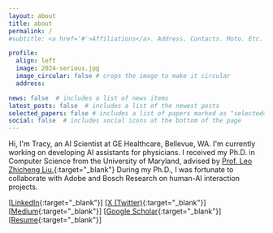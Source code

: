 ```yaml
---
layout: about
title: about
permalink: /
#subtitle: <a href='#'>Affiliations</a>. Address. Contacts. Moto. Etc.

profile:
  align: left
  image: 2024-serious.jpg
  image_circular: false # crops the image to make it circular
  address: 

news: false  # includes a list of news items
latest_posts: false  # includes a list of the newest posts
selected_papers: false # includes a list of papers marked as "selected={true}"
social: false  # includes social icons at the bottom of the page
---
```

Hi, I'm Tracy, an AI Scientist at GE Healthcare, Bellevue, WA. I'm currently working on developing AI assistants for physicians. I received my Ph.D. in Computer Science from the University of Maryland, advised by [Prof. Leo Zhicheng Liu.](https://zcliu.org/){:target="_blank"} During my Ph.D., I was fortunate to collaborate with Adobe and Bosch Research on human-AI interaction projects.

[[LinkedIn](https://www.linkedin.com/in/yuexi-tracy-chen-9186631a9/){:target="_blank"}]
[[X (Twitter)](https://twitter.com/tracyyxchen){:target="_blank"}]
[[Medium](https://medium.com/@tracyyxchen){:target="_blank"}]
[[Google Scholar](https://scholar.google.com/citations?user=eg8I0UUAAAAJ&hl=en){:target="_blank"}]
[[Resume](https://drive.google.com/file/d/15w1ACv12TmkpGQWJcq5yf2cWHmwAGnlC/view?usp=sharing){:target="_blank"}]